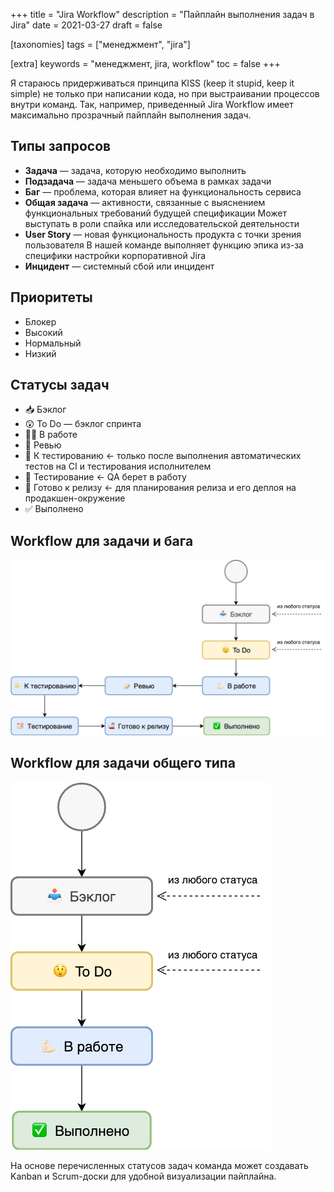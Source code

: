 +++
title = "Jira Workflow"
description = "Пайплайн выполнения задач в Jira"
date = 2021-03-27
draft = false

[taxonomies]
tags = ["менеджмент", "jira"]

[extra]
keywords = "менеджмент, jira, workflow"
toc = false
+++

Я стараюсь придерживаться принципа KISS (keep it stupid, keep it simple) не только при написании кода,
но при выстраивании процессов внутри команд. Так, например, приведенный Jira Workflow имеет
максимально прозрачный пайплайн выполнения задач.

## Типы запросов

- **Задача** — задача, которую необходимо выполнить
- **Подзадача** — задача меньшего объема в рамках задачи
- **Баг** — проблема, которая влияет на функциональность сервиса
- **Общая задача** — активности, связанные с выяснением функциональных требований будущей спецификации
  Может выступать в роли спайка или исследовательской деятельности
- **User Story** — новая функциональность продукта с точки зрения пользователя
  В нашей команде выполняет функцию эпика из-за специфики настройки корпоративной Jira
- **Инцидент** — системный сбой или инцидент

## Приоритеты

- Блокер
- Высокий
- Нормальный
- Низкий

## Статусы задач

- 📥 Бэклог
- 😲 To Do — бэклог спринта
- 💪🏻 В работе
- 📝 Ревью
- 🔅 К тестированию ← только после выполнения автоматических тестов на CI и тестирования исполнителем
- 🐹 Тестирование ← QA берет в работу
- 🚢 Готово к релизу ← для планирования релиза и его деплоя на продакшен-окружение
- ✅ Выполнено

## Workflow для задачи и бага

![Workflow для задачи и бага](/images/jira-task-bug.png)

## Workflow для задачи общего типа

![Workflow для задачи общего типа](/images/jira-task.png)

На основе перечисленных статусов задач команда может создавать Kanban и Scrum-доски для удобной
визуализации пайплайна.
